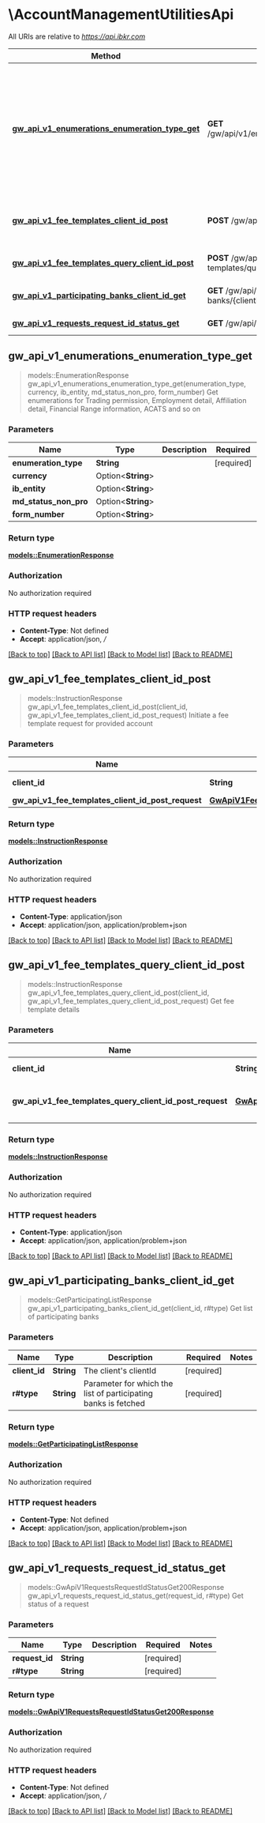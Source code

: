 # \AccountManagementUtilitiesApi

All URIs are relative to *https://api.ibkr.com*

Method | HTTP request | Description
------------- | ------------- | -------------
[**gw_api_v1_enumerations_enumeration_type_get**](AccountManagementUtilitiesApi.md#gw_api_v1_enumerations_enumeration_type_get) | **GET** /gw/api/v1/enumerations/{enumerationType} | Get enumerations for Trading permission, Employment detail, Affiliation detail, Financial Range information, ACATS and so on
[**gw_api_v1_fee_templates_client_id_post**](AccountManagementUtilitiesApi.md#gw_api_v1_fee_templates_client_id_post) | **POST** /gw/api/v1/fee-templates/{clientId} | Initiate a fee template request for provided account
[**gw_api_v1_fee_templates_query_client_id_post**](AccountManagementUtilitiesApi.md#gw_api_v1_fee_templates_query_client_id_post) | **POST** /gw/api/v1/fee-templates/query/{clientId} | Get fee template details
[**gw_api_v1_participating_banks_client_id_get**](AccountManagementUtilitiesApi.md#gw_api_v1_participating_banks_client_id_get) | **GET** /gw/api/v1/participating-banks/{clientId} | Get list of participating banks
[**gw_api_v1_requests_request_id_status_get**](AccountManagementUtilitiesApi.md#gw_api_v1_requests_request_id_status_get) | **GET** /gw/api/v1/requests/{requestId}/status | Get status of a request



## gw_api_v1_enumerations_enumeration_type_get

> models::EnumerationResponse gw_api_v1_enumerations_enumeration_type_get(enumeration_type, currency, ib_entity, md_status_non_pro, form_number)
Get enumerations for Trading permission, Employment detail, Affiliation detail, Financial Range information, ACATS and so on

### Parameters


Name | Type | Description  | Required | Notes
------------- | ------------- | ------------- | ------------- | -------------
**enumeration_type** | **String** |  | [required] |
**currency** | Option<**String**> |  |  |
**ib_entity** | Option<**String**> |  |  |
**md_status_non_pro** | Option<**String**> |  |  |
**form_number** | Option<**String**> |  |  |

### Return type

[**models::EnumerationResponse**](EnumerationResponse.md)

### Authorization

No authorization required

### HTTP request headers

- **Content-Type**: Not defined
- **Accept**: application/json, */*

[[Back to top]](#) [[Back to API list]](../README.md#documentation-for-api-endpoints) [[Back to Model list]](../README.md#documentation-for-models) [[Back to README]](../README.md)


## gw_api_v1_fee_templates_client_id_post

> models::InstructionResponse gw_api_v1_fee_templates_client_id_post(client_id, gw_api_v1_fee_templates_client_id_post_request)
Initiate a fee template request for provided account

### Parameters


Name | Type | Description  | Required | Notes
------------- | ------------- | ------------- | ------------- | -------------
**client_id** | **String** | The client's clientId | [required] |
**gw_api_v1_fee_templates_client_id_post_request** | [**GwApiV1FeeTemplatesClientIdPostRequest**](GwApiV1FeeTemplatesClientIdPostRequest.md) |  | [required] |

### Return type

[**models::InstructionResponse**](InstructionResponse.md)

### Authorization

No authorization required

### HTTP request headers

- **Content-Type**: application/json
- **Accept**: application/json, application/problem+json

[[Back to top]](#) [[Back to API list]](../README.md#documentation-for-api-endpoints) [[Back to Model list]](../README.md#documentation-for-models) [[Back to README]](../README.md)


## gw_api_v1_fee_templates_query_client_id_post

> models::InstructionResponse gw_api_v1_fee_templates_query_client_id_post(client_id, gw_api_v1_fee_templates_query_client_id_post_request)
Get fee template details

### Parameters


Name | Type | Description  | Required | Notes
------------- | ------------- | ------------- | ------------- | -------------
**client_id** | **String** | The client's clientId | [required] |
**gw_api_v1_fee_templates_query_client_id_post_request** | [**GwApiV1FeeTemplatesQueryClientIdPostRequest**](GwApiV1FeeTemplatesQueryClientIdPostRequest.md) | Create fee template request body | [required] |

### Return type

[**models::InstructionResponse**](InstructionResponse.md)

### Authorization

No authorization required

### HTTP request headers

- **Content-Type**: application/json
- **Accept**: application/json, application/problem+json

[[Back to top]](#) [[Back to API list]](../README.md#documentation-for-api-endpoints) [[Back to Model list]](../README.md#documentation-for-models) [[Back to README]](../README.md)


## gw_api_v1_participating_banks_client_id_get

> models::GetParticipatingListResponse gw_api_v1_participating_banks_client_id_get(client_id, r#type)
Get list of participating banks

### Parameters


Name | Type | Description  | Required | Notes
------------- | ------------- | ------------- | ------------- | -------------
**client_id** | **String** | The client's clientId | [required] |
**r#type** | **String** | Parameter for which the list of participating banks is fetched | [required] |

### Return type

[**models::GetParticipatingListResponse**](GetParticipatingListResponse.md)

### Authorization

No authorization required

### HTTP request headers

- **Content-Type**: Not defined
- **Accept**: application/json, application/problem+json

[[Back to top]](#) [[Back to API list]](../README.md#documentation-for-api-endpoints) [[Back to Model list]](../README.md#documentation-for-models) [[Back to README]](../README.md)


## gw_api_v1_requests_request_id_status_get

> models::GwApiV1RequestsRequestIdStatusGet200Response gw_api_v1_requests_request_id_status_get(request_id, r#type)
Get status of a request

### Parameters


Name | Type | Description  | Required | Notes
------------- | ------------- | ------------- | ------------- | -------------
**request_id** | **String** |  | [required] |
**r#type** | **String** |  | [required] |

### Return type

[**models::GwApiV1RequestsRequestIdStatusGet200Response**](_gw_api_v1_requests__requestId__status_get_200_response.md)

### Authorization

No authorization required

### HTTP request headers

- **Content-Type**: Not defined
- **Accept**: application/json, */*

[[Back to top]](#) [[Back to API list]](../README.md#documentation-for-api-endpoints) [[Back to Model list]](../README.md#documentation-for-models) [[Back to README]](../README.md)

